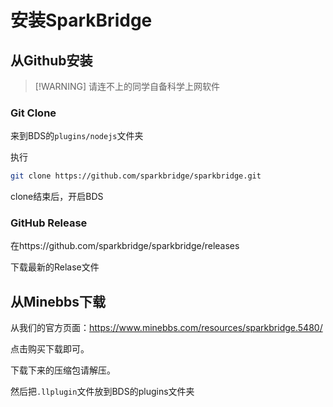 # 安装SparkBridge

## 从Github安装

> [!WARNING] 请连不上的同学自备科学上网软件

### Git Clone

来到BDS的`plugins/nodejs`文件夹

执行

``` bash
git clone https://github.com/sparkbridge/sparkbridge.git
```

clone结束后，开启BDS

### GitHub Release

在https://github.com/sparkbridge/sparkbridge/releases

下载最新的Relase文件

## 从Minebbs下载

从我们的官方页面：https://www.minebbs.com/resources/sparkbridge.5480/

点击购买下载即可。

下载下来的压缩包请解压。

然后把`.llplugin`文件放到BDS的plugins文件夹
